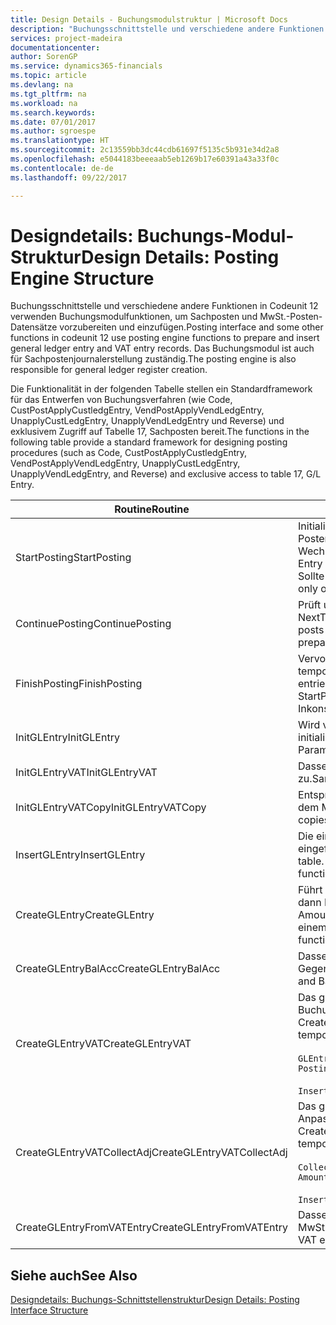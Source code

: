 ```yaml
---
title: Design Details - Buchungsmodulstruktur | Microsoft Docs
description: "Buchungsschnittstelle und verschiedene andere Funktionen in Codeunit 12 verwenden Buchungsmodulfunktionen, um Sachposten und MwSt.-Posten-Datensätze vorzubereiten und einzufügen. Das Buchungsmodul ist auch für Sachpostenjournalerstellung zuständig."
services: project-madeira
documentationcenter: 
author: SorenGP
ms.service: dynamics365-financials
ms.topic: article
ms.devlang: na
ms.tgt_pltfrm: na
ms.workload: na
ms.search.keywords: 
ms.date: 07/01/2017
ms.author: sgroespe
ms.translationtype: HT
ms.sourcegitcommit: 2c13559bb3dc44cdb61697f5135c5b931e34d2a8
ms.openlocfilehash: e5044183beeeaab5eb1269b17e60391a43a33f0c
ms.contentlocale: de-de
ms.lasthandoff: 09/22/2017

---
```

# <a name="design-details-posting-engine-structure"></a><span data-ttu-id="50795-104">Designdetails: Buchungs-Modul-Struktur</span><span class="sxs-lookup"><span data-stu-id="50795-104">Design Details: Posting Engine Structure</span></span>
<span data-ttu-id="50795-105">Buchungsschnittstelle und verschiedene andere Funktionen in Codeunit 12 verwenden Buchungsmodulfunktionen, um Sachposten und MwSt.-Posten-Datensätze vorzubereiten und einzufügen.</span><span class="sxs-lookup"><span data-stu-id="50795-105">Posting interface and some other functions in codeunit 12 use posting engine functions to prepare and insert general ledger entry and VAT entry records.</span></span> <span data-ttu-id="50795-106">Das Buchungsmodul ist auch für Sachpostenjournalerstellung zuständig.</span><span class="sxs-lookup"><span data-stu-id="50795-106">The posting engine is also responsible for general ledger register creation.</span></span>  
  
 <span data-ttu-id="50795-107">Die Funktionalität in der folgenden Tabelle stellen ein Standardframework für das Entwerfen von Buchungsverfahren (wie Code, CustPostApplyCustledgEntry, VendPostApplyVendLedgEntry, UnapplyCustLedgEntry, UnapplyVendLedgEntry und Reverse) und exklusivem Zugriff auf Tabelle 17, Sachposten bereit.</span><span class="sxs-lookup"><span data-stu-id="50795-107">The functions in the following table provide a standard framework for designing posting procedures (such as Code, CustPostApplyCustledgEntry, VendPostApplyVendLedgEntry, UnapplyCustLedgEntry, UnapplyVendLedgEntry, and Reverse) and exclusive access to table 17, G/L Entry.</span></span>  
  
|<span data-ttu-id="50795-108">Routine</span><span class="sxs-lookup"><span data-stu-id="50795-108">Routine</span></span>|<span data-ttu-id="50795-109">Description</span><span class="sxs-lookup"><span data-stu-id="50795-109">Description</span></span>|  
|-------------|---------------------------------------|  
|<span data-ttu-id="50795-110">StartPosting</span><span class="sxs-lookup"><span data-stu-id="50795-110">StartPosting</span></span>|<span data-ttu-id="50795-111">Initialisiert Buchungspuffer TempGLEntryBuf, sperrt Sachposten- und MwSt.-Posten-Tabellen und initialisiert Buchhaltungsperiode, Sachpostenjournal und Wechselkurs.</span><span class="sxs-lookup"><span data-stu-id="50795-111">Initializes posting buffer TempGLEntryBuf, locks G/L Entry and VAT Entry tables, and initializes Accounting Period, G/L Register, and Exchange Rate.</span></span> <span data-ttu-id="50795-112">Sollte nur einmal aufgerufen werden, dann ist NextEntryNo 0.</span><span class="sxs-lookup"><span data-stu-id="50795-112">Should be called only once, then NextEntryNo is 0.</span></span>|  
|<span data-ttu-id="50795-113">ContinuePosting</span><span class="sxs-lookup"><span data-stu-id="50795-113">ContinuePosting</span></span>|<span data-ttu-id="50795-114">Prüft und bucht nicht realisierte MwSt. für vorheriges Transaktioninkrement NextTransactionNo und bereitet das Buchen der nächsten Zeile vor.</span><span class="sxs-lookup"><span data-stu-id="50795-114">Checks and posts unrealized VAT for previous transaction increment NextTransactionNo and prepares post of next line.</span></span>|  
|<span data-ttu-id="50795-115">FinishPosting</span><span class="sxs-lookup"><span data-stu-id="50795-115">FinishPosting</span></span>|<span data-ttu-id="50795-116">Vervollständigt die Buchung durch das Einfügen von Sachposten vom temporären Puffer in Datenbanktabelle.</span><span class="sxs-lookup"><span data-stu-id="50795-116">Completes posting by inserting G/L entries from temporary buffer into database table.</span></span> <span data-ttu-id="50795-117">Immer zusammen mit StartPosting verwendet.</span><span class="sxs-lookup"><span data-stu-id="50795-117">Always used together with StartPosting.</span></span> <span data-ttu-id="50795-118">Prüft auf Inkonsistenzen.</span><span class="sxs-lookup"><span data-stu-id="50795-118">Checks for inconsistencies.</span></span>|  
|<span data-ttu-id="50795-119">InitGLEntry</span><span class="sxs-lookup"><span data-stu-id="50795-119">InitGLEntry</span></span>|<span data-ttu-id="50795-120">Wird verwendet, um die neuen Sachposten für Fibu Buch.-Blattzeile zu initialisieren.</span><span class="sxs-lookup"><span data-stu-id="50795-120">Used to initialize new G/L entry for Gen. Jnl Line.</span></span> <span data-ttu-id="50795-121">Gibt GLEntry als Parameter zurück.</span><span class="sxs-lookup"><span data-stu-id="50795-121">Returns GLEntry as parameter.</span></span>|  
|<span data-ttu-id="50795-122">InitGLEntryVAT</span><span class="sxs-lookup"><span data-stu-id="50795-122">InitGLEntryVAT</span></span>|<span data-ttu-id="50795-123">Dasselbe wie InitGLEntry, weist jedoch auch Gegenkontonr. und SummarizeVAT zu.</span><span class="sxs-lookup"><span data-stu-id="50795-123">Same as InitGLEntry, but also assigns Bal. Account No. and SummarizeVAT.</span></span>|  
|<span data-ttu-id="50795-124">InitGLEntryVATCopy</span><span class="sxs-lookup"><span data-stu-id="50795-124">InitGLEntryVATCopy</span></span>|<span data-ttu-id="50795-125">Entsprechend InitGLEntryVAT, aber kopiert auch Buchungsgruppendaten aus dem MwSt.-Posten vor SummarizeVAT.</span><span class="sxs-lookup"><span data-stu-id="50795-125">Similar to InitGLEntryVAT, but also copies posting groups data from VAT Entry before SummarizeVAT.</span></span>|  
|<span data-ttu-id="50795-126">InsertGLEntry</span><span class="sxs-lookup"><span data-stu-id="50795-126">InsertGLEntry</span></span>|<span data-ttu-id="50795-127">Die einzige Funktion, die Sachposten in globale TempGLEntryBuf-Tabelle eingefügt.</span><span class="sxs-lookup"><span data-stu-id="50795-127">The only function that inserts G/L entry into global TempGLEntryBuf table.</span></span> <span data-ttu-id="50795-128">Verwenden Sie immer diese Funktion für Einfügung.</span><span class="sxs-lookup"><span data-stu-id="50795-128">Always use this function for insert.</span></span>|  
|<span data-ttu-id="50795-129">CreateGLEntry</span><span class="sxs-lookup"><span data-stu-id="50795-129">CreateGLEntry</span></span>|<span data-ttu-id="50795-130">Führt ein InitGLEntry aus, weist zusätzlichen Währungs-Betrag zu und führt dann InsertGLEntry aus.</span><span class="sxs-lookup"><span data-stu-id="50795-130">Performs an InitGLEntry, assigns Additional Currency Amount, and then performs InsertGLEntry.</span></span> <span data-ttu-id="50795-131">Ersetzt mehrere Codezeilen mit einem einzigen Funktionsaufruf.</span><span class="sxs-lookup"><span data-stu-id="50795-131">Replaces several lines of code with a single function call.</span></span>|  
|<span data-ttu-id="50795-132">CreateGLEntryBalAcc</span><span class="sxs-lookup"><span data-stu-id="50795-132">CreateGLEntryBalAcc</span></span>|<span data-ttu-id="50795-133">Dasselbe wie CreateGLEntry, weist jedoch auch Gegenkontoart und Gegenkontonr. zu.</span><span class="sxs-lookup"><span data-stu-id="50795-133">Same as CreateGLEntry, but also assigns Bal. Account Type and Bal. Account No.</span></span>|  
|<span data-ttu-id="50795-134">CreateGLEntryVAT</span><span class="sxs-lookup"><span data-stu-id="50795-134">CreateGLEntryVAT</span></span>|<span data-ttu-id="50795-135">Das gleiche wie CreateGLEntry, aber mit zusätzlicher Verarbeitung für Buchungsgruppen und Speicherung im temporären MwSt.-Puffer:</span><span class="sxs-lookup"><span data-stu-id="50795-135">Same as CreateGLEntry, but with additional processing for posting groups and saving to temporary VAT buffer:</span></span><br /><br /> `GLEntry.CopyPostingGroupsFromDtldCVBuf(DtldCVLedgEntryBuf,GenJnlLine."Gen. Posting Type");`<br /><br /> `InsertVATEntriesFromTemp(DtldCVLedgEntryBuf,GLEntry);`|  
|<span data-ttu-id="50795-136">CreateGLEntryVATCollectAdj</span><span class="sxs-lookup"><span data-stu-id="50795-136">CreateGLEntryVATCollectAdj</span></span>|<span data-ttu-id="50795-137">Das gleiche wie CreateGLEntry, aber mit zusätzlicher Sammlung von Anpassungen und Speicherung im temporären MwSt.-Puffer:</span><span class="sxs-lookup"><span data-stu-id="50795-137">Same as CreateGLEntry, but with additional collection of adjustments and saving to temporary VAT buffer:</span></span><br /><br /> `CollectAdjustment(AdjAmount,GLEntry.Amount,GLEntry."Additional-Currency Amount",OriginalDateSet);`<br /><br /> `InsertVATEntriesFromTemp(DtldCVLedgEntryBuf,GLEntry);`|  
|<span data-ttu-id="50795-138">CreateGLEntryFromVATEntry</span><span class="sxs-lookup"><span data-stu-id="50795-138">CreateGLEntryFromVATEntry</span></span>|<span data-ttu-id="50795-139">Dasselbe wie CreateGLEntry, kopiert jedoch auch Buchungsgruppen von MwSt.-Posten.</span><span class="sxs-lookup"><span data-stu-id="50795-139">Same as CreateGLEntry, but also copies posting groups from VAT entry.</span></span>|  
  
## <a name="see-also"></a><span data-ttu-id="50795-140">Siehe auch</span><span class="sxs-lookup"><span data-stu-id="50795-140">See Also</span></span>  
 [<span data-ttu-id="50795-141">Designdetails: Buchungs-Schnittstellenstruktur</span><span class="sxs-lookup"><span data-stu-id="50795-141">Design Details: Posting Interface Structure</span></span>](design-details-posting-interface-structure.md)
